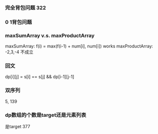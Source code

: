 ### 完全背包问题 322


### 0 1背包问题


### maxSumArray v.s. maxProductArray
maxSumArray: f(i) = max(f(i-1) + num[i], num[i]) works
maxProductArray: -2,3,-4 不成立


### 回文
dp[i][j] = s[i] == s[j] && dp[i-1][j-1]


### 双序列
5, 139

### dp数组的个数是target还是元素列表
是target 377
